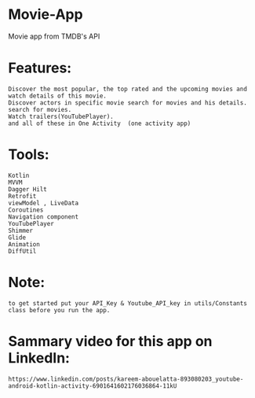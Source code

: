 # Movie-App
Movie app from TMDB's API
# Features:
 	Discover the most popular, the top rated and the upcoming movies and watch details of this movie.
	Discover actors in specific movie search for movies and his details.
	search for movies.
 	Watch trailers(YouTubePlayer).
	and all of these in One Activity  (one activity app)
	
	
# Tools:
	Kotlin
	MVVM
	Dagger Hilt
	Retrofit
	viewModel , LiveData
	Coroutines
	Navigation component
	YouTubePlayer
	Shimmer
	Glide
	Animation
	DiffUtil
	
# Note:
	to get started put your API_Key & Youtube_API_key in utils/Constants class before you run the app.

# Sammary video for this app on LinkedIn:
	https://www.linkedin.com/posts/kareem-abouelatta-893080203_youtube-android-kotlin-activity-6901641602176036864-11kU
	

	
	
	
